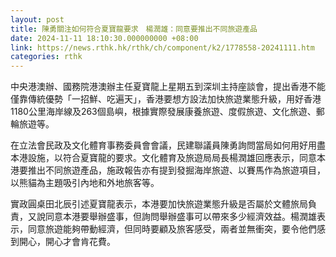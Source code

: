```yaml
---
layout: post
title: 陳勇關注如何符合夏寶龍要求　楊潤雄：同意要推出不同旅遊產品
date: 2024-11-11 18:10:30.000000000 +08:00
link: https://news.rthk.hk/rthk/ch/component/k2/1778558-20241111.htm
categories: rthk
---
```


中央港澳辦、國務院港澳辦主任夏寶龍上星期五到深圳主持座談會，提出香港不能僅靠傳統優勢「一招鮮、吃遍天」，香港要想方設法加快旅遊業態升級，用好香港1180公里海岸線及263個島嶼，根據實際發展康養旅遊、度假旅遊、文化旅遊、郵輪旅遊等。

在立法會民政及文化體育事務委員會會議，民建聯議員陳勇詢問當局如何用好用盡本港設施，以符合夏寶龍的要求。文化體育及旅遊局局長楊潤雄回應表示，同意本港要推出不同旅遊產品，施政報告亦有提到發掘海岸旅遊、以賽馬作為旅遊項目，以熊貓為主題吸引內地和外地旅客等。

實政圓桌田北辰引述夏寶龍表示，本港要加快旅遊業態升級是否屬於文體旅局負責，又說同意本港要舉辦盛事，但詢問舉辦盛事可以帶來多少經濟效益。楊潤雄表示，同意旅遊能夠帶動經濟，但同時要顧及旅客感受，兩者並無衝突，要令他們感到開心，開心才會肯花費。
